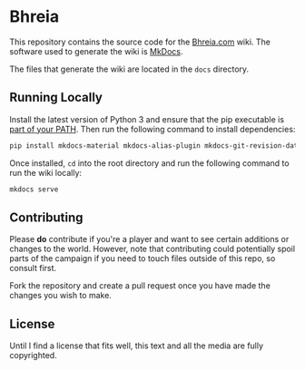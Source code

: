 # Bhreia

This repository contains the source code for the [Bhreia.com](https://bhreia.com/) wiki. The software used to generate the wiki is [MkDocs](https://www.mkdocs.org/).

The files that generate the wiki are located in the `docs` directory.

## Running Locally

Install the latest version of Python 3 and ensure that the pip executable is [part of your PATH](https://docs.python.org/3/using/windows.html). Then run the following command to install dependencies:

```zsh
pip install mkdocs-material mkdocs-alias-plugin mkdocs-git-revision-date-plugin mkdocs-awesome-pages-plugin mdx_truly_sane_lists markdown-word-count
```

Once installed, `cd` into the root directory and run the following command to run the wiki locally:

```zsh
mkdocs serve
```

## Contributing

Please **do** contribute if you're a player and want to see certain additions or changes to the world. However, note that contributing could potentially spoil parts of the campaign if you need to touch files outside of this repo, so consult first.

Fork the repository and create a pull request once you have made the changes you wish to make.

## License

Until I find a license that fits well, this text and all the media are fully copyrighted.
